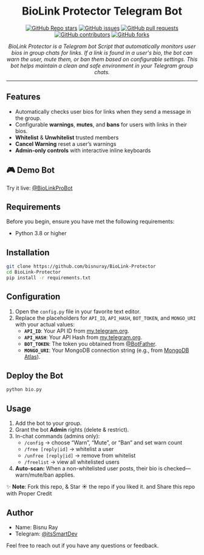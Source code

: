 <h1 align="center">BioLink Protector Telegram Bot</h1>

<p align="center">
  <a href="https://github.com/bisnuray/BioLink-Protector/stargazers"><img src="https://img.shields.io/github/stars/bisnuray/BioLink-Protector?color=blue&style=flat" alt="GitHub Repo stars"></a>
  <a href="https://github.com/bisnuray/BioLink-Protector/issues"><img src="https://img.shields.io/github/issues/bisnuray/BioLink-Protector" alt="GitHub issues"></a>
  <a href="https://github.com/bisnuray/BioLink-Protector/pulls"><img src="https://img.shields.io/github/issues-pr/bisnuray/BioLink-Protector" alt="GitHub pull requests"></a>
  <a href="https://github.com/bisnuray/BioLink-Protector/graphs/contributors"><img src="https://img.shields.io/github/contributors/bisnuray/BioLink-Protector?style=flat" alt="GitHub contributors"></a>
  <a href="https://github.com/bisnuray/BioLink-Protector/network/members"><img src="https://img.shields.io/github/forks/bisnuray/BioLink-Protector?style=flat" alt="GitHub forks"></a>
</p>

<p align="center">
  <em>BioLink Protector is a Telegram bot Script that automatically monitors user bios in group chats for links. If a link is found in a user's bio, the bot can warn the user, mute them, or ban them based on configurable settings. This bot helps maintain a clean and safe environment in your Telegram group chats.
</em>
</p>
<hr>

## Features

- Automatically checks user bios for links when they send a message in the group.
- Configurable **warnings**, **mutes**, and **bans** for users with links in their bios.
- **Whitelist** & **Unwhitelist** trusted members  
- **Cancel Warning** reset a user’s warnings  
- **Admin-only controls** with interactive inline keyboards

## 🎮 Demo Bot

Try it live: [@BioLinkProBot](https://t.me/BioLinkProBot)

## Requirements

Before you begin, ensure you have met the following requirements:

- Python 3.8 or higher

## Installation

```bash
git clone https://github.com/bisnuray/BioLink-Protector
cd BioLink-Protector
pip install -r requirements.txt

```

## Configuration

1. Open the `config.py` file in your favorite text editor.  
2. Replace the placeholders for `API_ID`, `API_HASH`, `BOT_TOKEN`, and `MONGO_URI` with your actual values:  
   - **`API_ID`**: Your API ID from [my.telegram.org](https://my.telegram.org).  
   - **`API_HASH`**: Your API Hash from [my.telegram.org](https://my.telegram.org).  
   - **`BOT_TOKEN`**: The token you obtained from [@BotFather](https://t.me/BotFather).  
   - **`MONGO_URI`**: Your MongoDB connection string (e.g., from [MongoDB Atlas](https://www.mongodb.com/cloud/atlas)).  

## Deploy the Bot

```sh
python bio.py
```

## Usage

1. Add the bot to your group.  
2. Grant the bot **Admin** rights (delete & restrict).  
3. In-chat commands (admins only):  
   - `/config` → choose “Warn”, “Mute”, or “Ban” and set warn count  
   - `/free [reply|id]` → whitelist a user  
   - `/unfree [reply|id]` → remove from whitelist  
   - `/freelist` → view all whitelisted users  
4. **Auto-scan:** When a non-whitelisted user posts, their bio is checked—warn/mute/ban applies.  


✨ **Note**: Fork this repo, & Star ☀️ the repo if you liked it. and Share this repo with Proper Credit

## Author

- Name: Bisnu Ray
- Telegram: [@itsSmartDev](https://t.me/itsSmartDev)

Feel free to reach out if you have any questions or feedback.

